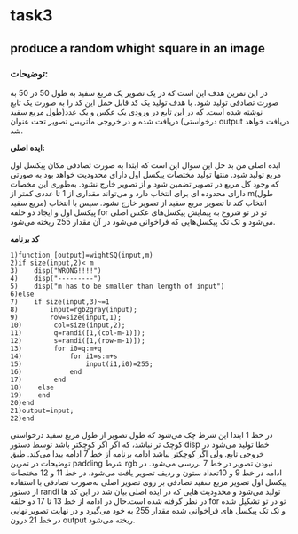 # task3

## produce a random whight square in an image

### توضیحات: 
در این تمرین هدف این است که در یک تصویر یک مربع سفید به طول 50 در 50 به صورت تصادفی تولید شود. با هدف تولید یک کد قابل حمل این کد را به صورت یک تابع نوشته شده است. که در این تابع در ورودی یک عکس و یک عدد(طول مربع سفید درخواستی) دریافت شده و در خروجی ماتریس تصویر تحت عنوان output دریافت خواهد شد.

**ایده اصلی:**

ایده اصلی من بد حل این سوال این است که ابتدا به صورت تصادفی مکان پیکسل اول مربع تولید شود. منتها تولید مختصات پیکسل اول دارای محدودیت خواهد بود به صورتی که وجود کل مربع در تصویر تضمین شود و از تصویر خارج نشود. به‌طوری این مخصات دارای محدوده ای برای انتخاب دارد و می‌تواند مقداری از 1 تا عددی کمتر از m(طول مربع سفید) انتخاب کند تا تصویر مربع سفید از تصویر خارج نشود. سپس با انتخاب پیکسل اول و ایجاد دو حلقه for تو در تو شروع به پیمایش پیکسل‌های عکس اصلی می‌شود و تک تک پیکسل‌هایی که فراخوانی می‌شود در آن مقدار 255 ریخته می‌شود. 

**کد برنامه**
```
1)function [output]=wightSQ(input,m)
2)if size(input,2)< m
3)    disp("WRONG!!!!")
4)    disp("---------")
5)    disp("m has to be smaller than length of input")
6)else
7)    if size(input,3)~=1
8)        input=rgb2gray(input);
9)        row=size(input,1);
10)        col=size(input,2);
11)        q=randi([1,(col-m-1)]);
12)        s=randi([1,(row-m-1)]);
13)        for i0=q:m+q
14)            for i1=s:m+s
15)                input(i1,i0)=255;
16)            end
17)        end
18)    else
19)    end
20)end
21)output=input;
22)end
```
در خط 1 ابتدا این شرط چک می‌شود که طول تصویر از طول مربع سفید درخواستی کوچک تر نباشد، که اگر اگر کوچکتر باشد توسط دستور disp خطا تولید می‌شود در خروجی تابع. ولی اگر کوچکتر نباشد ادامه برنامه از خط 7 ادامه پیدا می‌کند. طبق توضیحات در تمرین padding شرط rgb نبودن تصویر در خط 7 بررسی می‌شود. در ادامه در خط 9 و 10تعداد ستون و ردیف تصویر یافت می‌شود. در خط 11 و 12 مختصات پیکسل اول تصویر مربع سفید تصادفی بر روی تصویر اصلی به‌صورت تصادفی با استفاده از دستور randi تولید می‌شود و محدودیت هایی که در ایده اصلی بیان شد در این کد ها در نظر گرفته شده است.حال در ادامه از خط 13 تا 17 دو حلقه for تو در تو تشکیل شده و تک تک پیکسل های فراخوانی شده مقدار 255 به خود می‌گیرد و در نهایت تصویر نهایی در خط 21 درون output ریخته می‌شود.
